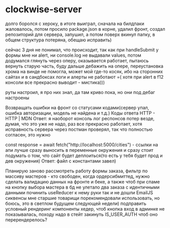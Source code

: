 # clockwise-server

долго боролся с хероку, в итоге выиграл, сначала на билдпаки жаловалось, потом просило package.json в корне,
удалил фронт, создал репозиторий для сервера, запушил, а потом поверх вкинул папку, в общем структура потеряна, обещаю исправить)

сейчас 3 дня не понимал, что происходит, так как при handleSubmit у формы мне ни alert, ни console.log не выдавали values,
потом додумался глянуть через оперу, оказывается работает, пытаюсь вернуть старую часть, буду дальше дебажить на опере, 
переустановка хрома на винде не помогла, может мой где-то косяк, ибо на сторонних сайтах и в сандбоксах логи и алерты не работают =(
хотя при alert в f12 консоли все прекрасно выводит - мистика)))

руты настроил, я про них знал, да там криво пока, но они под дебаг настроены

 Возвращать ошибки на фронт со статусами кодами(cервер упал, ошибка авторизации, модель не найдена и т.д.) Коды ответа HTTP - HTTP | MDN
Ответ: я наоборот консоль лог респонсов потер везде, думая, что это уже не надо, раз все прекрасно работает, хотя исправность сервера через постман проверял,
так что полностью согласен, это нужно

const response = await fetch("http://localhost:5000/cities") - ссылки на апи лучше сразу выносить в переменные окружения и сразу стоит подумать о том, что сайт будет деплоиться(то есть у тебя будет прод и дев окружения)
Ответ: файл с константами завел)

Планирую заново рассмотреть работу формы заказа, фильтр по массиву мастеров - кто свободен, когда ордерсибмиттед,
нужно сделать валидацию данных на фронте и беке, а также чтоб при спаме на кнопку выбора мастера в бд не улетало два заказа с идентичными данными
починить useReducer к нему руки так и не дошли
EmailJS
сиквенсы мне старшие товарищи порекомендовали использовать, но боюсь, это в светлом будущем следующей недели)
подправить условный рендеринг компоненты хедер, чтоб кнопка вход в админке не показывалась, походу надо в стейт закинуть IS_USER_AUTH чтоб оно перерендерелось?
